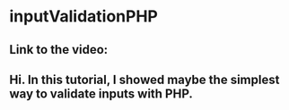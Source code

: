 # inputValidationPHP
## Link to the video:


## Hi. In this tutorial, I showed maybe the simplest way to validate inputs with PHP. 

